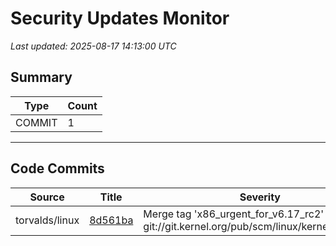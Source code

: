 # Security Updates Monitor

*Last updated: 2025-08-17 14:13:00 UTC*

## Summary
| Type | Count |
|------|-------|
| COMMIT | 1 |

---

## Code Commits

| Source | Title | Severity | Date |
|--------|-------|----------|------|
| torvalds/linux | [8d561ba](https://github.com/torvalds/linux/commit/8d561baae505bab6b3f133e10dc48e27e4505cbe) | Merge tag 'x86_urgent_for_v6.17_rc2' of git://git.kernel.org/pub/scm/linux/kernel/git/tip/tip | 2025-08-17 |

